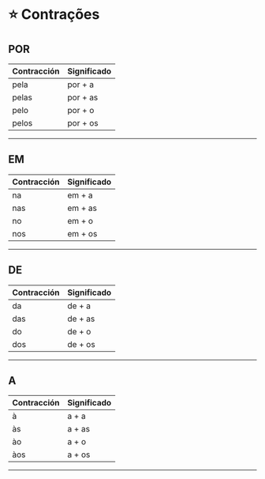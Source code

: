 # :star:  Contrações

## POR

| Contracción | Significado |
| ----------- | ----------- |
| pela | por + a |
| pelas | por + as |
| pelo | por + o |
| pelos | por + os |

---

## EM

| Contracción | Significado |
| ----------- | ----------- |
| na | em + a |
| nas | em + as |
| no | em + o |
| nos | em + os |

---

## DE

| Contracción | Significado |
| ----------- | ----------- |
| da | de + a |
| das | de + as |
| do | de + o |
| dos | de + os |

---

## A

| Contracción | Significado |
| ----------- | ----------- |
| à | a + a |
| às | a + as |
| ào | a + o |
| àos | a + os |

---
